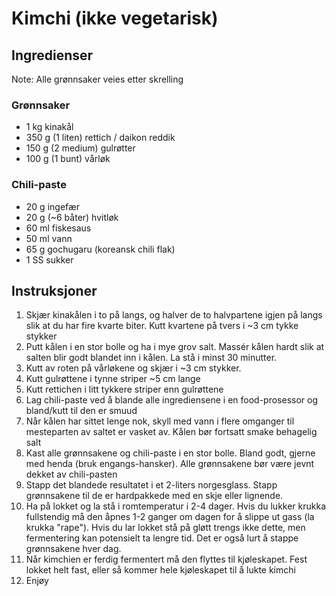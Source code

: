 # Kimchi (ikke vegetarisk)

## Ingredienser
Note: Alle grønnsaker veies etter skrelling

### Grønnsaker
* 1 kg kinakål
* 350 g (1 liten) rettich / daikon reddik
* 150 g (2 medium) gulrøtter
* 100 g (1 bunt) vårløk

### Chili-paste
* 20 g ingefær
* 20 g (~6 båter) hvitløk
* 60 ml fiskesaus
* 50 ml vann
* 65 g gochugaru (koreansk chili flak)
* 1 SS sukker

## Instruksjoner
1. Skjær kinakålen i to på langs, og halver de to halvpartene igjen på langs slik at du har fire kvarte biter. Kutt kvartene på tvers i ~3 cm tykke stykker
2. Putt kålen i en stor bolle og ha i mye grov salt. Massér kålen hardt slik at salten blir godt blandet inn i kålen. La stå i minst 30 minutter.
3. Kutt av roten på vårløkene og skjær i ~3 cm stykker.
4. Kutt gulrøttene i tynne striper ~5 cm lange
5. Kutt rettichen i litt tykkere striper enn gulrøttene
6. Lag chili-paste ved å blande alle ingrediensene i en food-prosessor og bland/kutt til den er smuud
7. Når kålen har sittet lenge nok, skyll med vann i flere omganger til mesteparten av saltet er vasket av. Kålen bør fortsatt smake behagelig salt
8. Kast alle grønnsakene og chili-paste i en stor bolle. Bland godt, gjerne med henda (bruk engangs-hansker). Alle grønnsakene bør være jevnt dekket av chili-pasten
9. Stapp det blandede resultatet i et 2-liters norgesglass. Stapp grønnsakene til de er hardpakkede med en skje eller lignende.
10. Ha på lokket og la stå i romtemperatur i 2-4 dager. Hvis du lukker krukka fullstendig må den åpnes 1-2 ganger om dagen for å slippe ut gass (la krukka "rape"). Hvis du lar lokket stå på gløtt trengs ikke dette, men fermentering kan potensielt ta lengre tid. Det er også lurt å stappe grønnsakene hver dag.
11. Når kimchien er ferdig fermentert må den flyttes til kjøleskapet. Fest lokket helt fast, eller så kommer hele kjøleskapet til å lukte kimchi 
12. Enjøy
